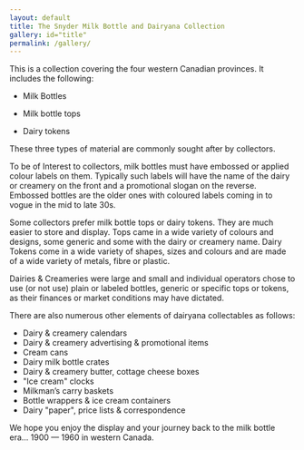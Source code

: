 ```yaml
---
layout: default
title: The Snyder Milk Bottle and Dairyana Collection
gallery: id="title"
permalink: /gallery/
---
```

This is a collection covering the four western Canadian provinces. It includes the following:

* Milk Bottles

* Milk bottle tops

* Dairy tokens

These three types of material are commonly sought after by collectors.

To be of Interest to collectors, milk bottles must have embossed or applied colour labels on them.  Typically such labels will have the name of the dairy or creamery on the front and a promotional slogan on the reverse.  Embossed bottles are the older ones with coloured labels coming in to vogue in the mid to late 30s.

Some collectors prefer milk bottle tops or dairy tokens. They are much easier to store and display.  Tops came in a wide variety of colours and designs, some generic and some with the dairy or creamery name.  Dairy Tokens come in a wide variety of shapes, sizes and colours and are made of a wide variety of metals, fibre or plastic.

Dairies & Creameries were large and small and individual operators chose to use (or not use) plain or labeled bottles, generic or specific tops or tokens, as their finances or market conditions may have dictated.

There are also numerous other elements of dairyana collectables as follows:

* Dairy & creamery calendars
* Dairy & creamery advertising & promotional items
* Cream cans
* Dairy milk bottle crates
* Dairy & creamery butter, cottage cheese boxes
* "Ice cream" clocks
* Milkman’s carry baskets
* Bottle wrappers & ice cream containers
* Dairy "paper", price lists & correspondence

We hope you enjoy the display and your journey back to the milk bottle era... 1900 &mdash; 1960 in western Canada.
